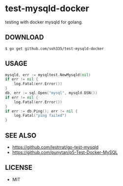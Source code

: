 # test-mysqld-docker

testing with docker mysqld for golang.

## DOWNLOAD

```
$ go get github.com/soh335/test-mysqld-docker
```

## USAGE

```go
mysqld, err := mysqltest.NewMysqld(nil)
if err != nil {
    log.Fatal(err.Error())
}
db, err := sql.Open("mysql", mysqld.DSN())
if err != nil {
    log.Fatal(err.Error())
}
if err := db.Ping(); err != nil {
    log.Fatal("ping failed")
}
```

## SEE ALSO

* https://github.com/lestrrat/go-test-mysqld
* https://github.com/punytan/p5-Test-Docker-MySQL

## LICENSE

* MIT
